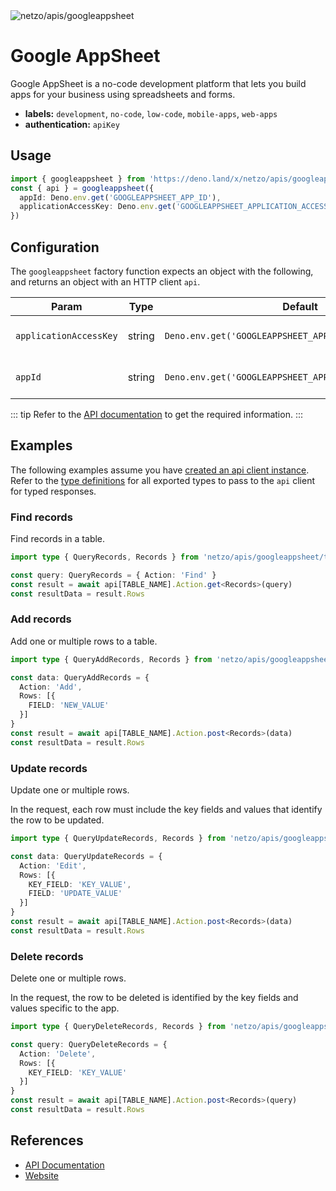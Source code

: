 <img src="https://raw.githubusercontent.com/netzo/netzo/main/assets/apis/googleappsheet.svg" alt="netzo/apis/googleappsheet" class="mb-5 w-75px">

# Google AppSheet

Google AppSheet is a no-code development platform that lets you build apps for your business using spreadsheets and forms.

- **labels:** `development`, `no-code`, `low-code`, `mobile-apps`, `web-apps`
- **authentication:** `apiKey`

## Usage

```ts
import { googleappsheet } from 'https://deno.land/x/netzo/apis/googleappsheet/mod.ts'
const { api } = googleappsheet({
  appId: Deno.env.get('GOOGLEAPPSHEET_APP_ID'),
  applicationAccessKey: Deno.env.get('GOOGLEAPPSHEET_APPLICATION_ACCESS_KEY'),
})
```

## Configuration

The `googleappsheet` factory function expects an object with the following, and returns an object with an HTTP client `api`.

| Param                  | Type   | Default                                                 | Description                              |
|------------------------|--------|---------------------------------------------------------|------------------------------------------|
| `applicationAccessKey` | string | `Deno.env.get('GOOGLEAPPSHEET_APPLICATION_ACCESS_KEY')` | the access key to use for authentication |
| `appId`                | string | `Deno.env.get('GOOGLEAPPSHEET_APP_ID')`                 | the unique identifier for the app        |


::: tip Refer to the [API documentation](https://support.google.com/appsheet/topic/10105767) to get the required information.
:::

## Examples

The following examples assume you have [created an api client instance](#usage). Refer to the [type definitions](https://deno.land/x/netzo/apis/googleappsheet/types.ts) for all exported types to pass to the `api` client for typed responses.

### Find records

Find records in a table.

```ts
import type { QueryRecords, Records } from 'netzo/apis/googleappsheet/types.ts'

const query: QueryRecords = { Action: 'Find' }
const result = await api[TABLE_NAME].Action.get<Records>(query)
const resultData = result.Rows
```

### Add records

Add one or multiple rows to a table.

```ts
import type { QueryAddRecords, Records } from 'netzo/apis/googleappsheet/types.ts'

const data: QueryAddRecords = {
  Action: 'Add',
  Rows: [{
    FIELD: 'NEW_VALUE'
  }]
}
const result = await api[TABLE_NAME].Action.post<Records>(data)
const resultData = result.Rows
```

### Update records

Update one or multiple rows.

In the request, each row must include the key fields and values that identify the row to be updated.

```ts
import type { QueryUpdateRecords, Records } from 'netzo/apis/googleappsheet/types.ts'

const data: QueryUpdateRecords = {
  Action: 'Edit',
  Rows: [{
    KEY_FIELD: 'KEY_VALUE',
    FIELD: 'UPDATE_VALUE'
  }]
}
const result = await api[TABLE_NAME].Action.post<Records>(data)
const resultData = result.Rows
```

### Delete records

Delete one or multiple rows.

In the request, the row to be deleted is identified by the key fields and values specific to the app.

```ts
import type { QueryDeleteRecords, Records } from 'netzo/apis/googleappsheet/types.ts'

const query: QueryDeleteRecords = {
  Action: 'Delete',
  Rows: [{
    KEY_FIELD: 'KEY_VALUE'
  }]
}
const result = await api[TABLE_NAME].Action.post<Records>(query)
const resultData = result.Rows
```

## References

- [API Documentation](https://support.google.com/appsheet/topic/10105767)
- [Website](https://about.appsheet.com/home/)
